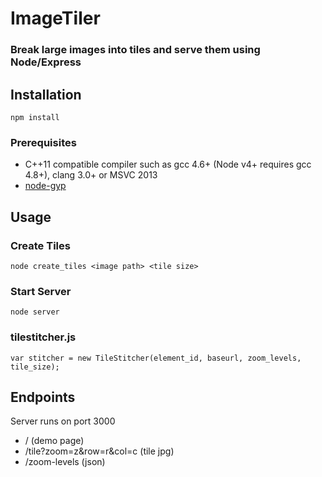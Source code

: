 # ImageTiler
### Break large images into tiles and serve them using Node/Express

## Installation
    npm install
    
### Prerequisites
- C++11 compatible compiler such as gcc 4.6+ (Node v4+ requires gcc 4.8+), clang 3.0+ or MSVC 2013
- [node-gyp](https://github.com/TooTallNate/node-gyp#installation)

## Usage
### Create Tiles
    node create_tiles <image path> <tile size>

### Start Server
    node server
    
### tilestitcher.js
    var stitcher = new TileStitcher(element_id, baseurl, zoom_levels, tile_size);

## Endpoints
Server runs on port 3000
- / (demo page)
- /tile?zoom=z&row=r&col=c (tile jpg)
- /zoom-levels (json)
  
